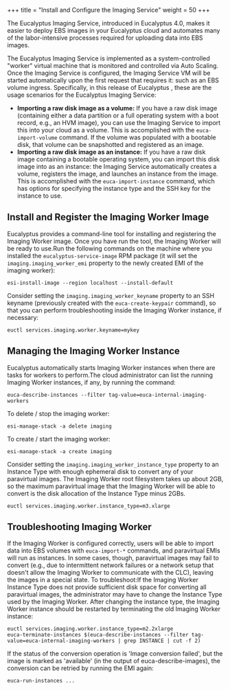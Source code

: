 +++
title = "Install and Configure the Imaging Service"
weight = 50
+++

The Eucalyptus Imaging Service, introduced in Eucalyptus 4.0, makes it easier to deploy EBS images in your Eucalyptus cloud and automates many of the labor-intensive processes required for uploading data into EBS images.

The Eucalyptus Imaging Service is implemented as a system-controlled "worker" virtual machine that is monitored and controlled via Auto Scaling. Once the Imaging Service is configured, the Imaging Service VM will be started automatically upon the first request that requires it: such as an EBS volume ingress. Specifically, in this release of Eucalyptus , these are the usage scenarios for the Eucalyptus Imaging Service: 

* **Importing a raw disk image as a volume:** If you have a raw disk image (containing either a data partition or a full operating system with a boot record, e.g., an HVM image), you can use the Imaging Service to import this into your cloud as a volume. This is accomplished with the `euca-import-volume` command. If the volume was populated with a bootable disk, that volume can be snapshotted and registered as an image. 
* **Importing a raw disk image as an instance:** If you have a raw disk image containing a bootable operating system, you can import this disk image into as an instance: the Imaging Service automatically creates a volume, registers the image, and launches an instance from the image. This is accomplished with the `euca-import-instance` command, which has options for specifying the instance type and the SSH key for the instance to use. 

## Install and Register the Imaging Worker Image
Eucalyptus provides a command-line tool for installing and registering the Imaging Worker image. Once you have run the tool, the Imaging Worker will be ready to use.Run the following commands on the machine where you installed the `eucalyptus-service-image` RPM package (it will set the `imaging.imaging_worker_emi` property to the newly created EMI of the imaging worker): 

    esi-install-image --region localhost --install-default

Consider setting the `imaging.imaging_worker_keyname` property to an SSH keyname (previously created with the `euca-create-keypair` command), so that you can perform troubleshooting inside the Imaging Worker instance, if necessary: 

    euctl services.imaging.worker.keyname=mykey


## Managing the Imaging Worker Instance
Eucalyptus automatically starts Imaging Worker instances when there are tasks for workers to perform.The cloud administrator can list the running Imaging Worker instances, if any, by running the command: 

    euca-describe-instances --filter tag-value=euca-internal-imaging-workers

To delete / stop the imaging worker: 

    esi-manage-stack -a delete imaging

To create / start the imaging worker: 

    esi-manage-stack -a create imaging

Consider setting the `imaging.imaging_worker_instance_type` property to an Instance Type with enough ephemeral disk to convert any of your paravirtual images. The Imaging Worker root filesystem takes up about 2GB, so the maximum paravirtual image that the Imaging Worker will be able to convert is the disk allocation of the Instance Type minus 2GBs. 

    euctl services.imaging.worker.instance_type=m3.xlarge


## Troubleshooting Imaging Worker
If the Imaging Worker is configured correctly, users will be able to import data into EBS volumes with `euca-import-*` commands, and paravirtual EMIs will run as instances. In some cases, though, paravirtual images may fail to convert (e.g., due to intermittent network failures or a network setup that doesn't allow the Imaging Worker to communicate with the CLC), leaving the images in a special state. To troubleshoot:If the Imaging Worker Instance Type does not provide sufficient disk space for converting all paravirtual images, the administrator may have to change the Instance Type used by the Imaging Worker. After changing the instance type, the Imaging Worker instance should be restarted by terminating the old Imaging Worker instance: 

    euctl services.imaging.worker.instance_type=m2.2xlarge
    euca-terminate-instances $(euca-describe-instances --filter tag-value=euca-internal-imaging-workers | grep INSTANCE | cut -f 2)

If the status of the conversion operation is 'Image conversion failed', but the image is marked as 'available' (in the output of euca-describe-images), the conversion can be retried by running the EMI again: 

    euca-run-instances ...


